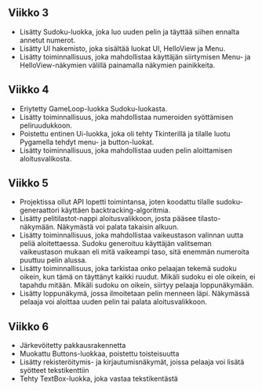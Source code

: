 ## Viikko 3

- Lisätty Sudoku-luokka, joka luo uuden pelin ja täyttää siihen ennalta annetut numerot.
- Lisätty UI hakemisto, joka sisältää luokat UI, HelloView ja Menu.
- Lisätty toiminnallisuus, joka mahdollistaa käyttäjän siirtymisen Menu- ja HelloView-näkymien välillä painamalla näkymien painikkeita.

## Viikko 4
- Eriytetty GameLoop-luokka Sudoku-luokasta.
- Lisätty toiminnallisuus, joka mahdollistaa numeroiden syöttämisen peliruudukkoon.
- Poistettu entinen Ui-luokka, joka oli tehty Tkinterillä ja tilalle luotu Pygamella tehdyt menu- ja button-luokat.
- Lisätty toiminnallisuus, joka mahdollistaa uuden pelin aloittamisen aloitusvalikosta.

## Viikko 5
- Projektissa ollut API lopetti toimintansa, joten koodattu tilalle sudoku-generaattori käyttäen backtracking-algoritmia.
- Lisätty pelitilastot-nappi aloitusvalikkoon, josta pääsee tilasto-näkymään. Näkymästä voi palata takaisin alkuun. 
- Lisätty toiminnallisuus, joka mahdollistaa vaikeustason valinnan uutta peliä aloitettaessa. Sudoku generoituu käyttäjän valitseman vaikeustason mukaan eli mitä vaikeampi taso, sitä enemmän numeroita puuttuu pelin alussa. 
- Lisätty toiminnallisuus, joka tarkistaa onko pelaajan tekemä sudoku oikein, kun tämä on täyttänyt kaikki ruudut. Mikäli sudoku ei ole oikein, ei tapahdu mitään. Mikäli sudoku on oikein, siirtyy pelaaja loppunäkymään.
- Lisätty loppunäkymä, jossa ilmoitetaan pelin menneen läpi. Näkymässä pelaaja voi aloittaa uuden pelin tai palata aloitusvalikkoon. 

## Viikko 6
- Järkevöitetty pakkausrakennetta
- Muokattu Buttons-luokkaa, poistettu toisteisuutta
- Lisätty rekisteröitymis- ja kirjautumisnäkymät, joissa pelaaja voi lisätä syötteet tekstikenttiin
- Tehty TextBox-luokka, joka vastaa tekstikentästä
